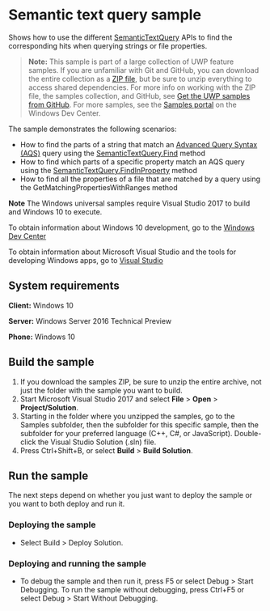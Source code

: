 ﻿<!---
  category: FilesFoldersAndLibraries
  samplefwlink: http://go.microsoft.com/fwlink/p/?LinkId=620594
--->

# Semantic text query sample

Shows how to use the different [SemanticTextQuery](https://msdn.microsoft.com/library/windows/apps/dn263476) APIs to find the corresponding hits 
when querying strings or file properties.

> **Note:** This sample is part of a large collection of UWP feature samples. 
> If you are unfamiliar with Git and GitHub, you can download the entire collection as a 
> [ZIP file](https://github.com/Microsoft/Windows-universal-samples/archive/master.zip), but be 
> sure to unzip everything to access shared dependencies. For more info on working with the ZIP file, 
> the samples collection, and GitHub, see [Get the UWP samples from GitHub](https://aka.ms/ovu2uq). 
> For more samples, see the [Samples portal](https://aka.ms/winsamples) on the Windows Dev Center. 

The sample demonstrates the following scenarios:

-   How to find the parts of a string that match an [Advanced Query Syntax (AQS)](https://msdn.microsoft.com/library/windows/apps/aa965711) query using 
the [SemanticTextQuery.Find](https://msdn.microsoft.com/library/windows/apps/dn263478) method
-   How to find which parts of a specific property match an AQS query using the 
[SemanticTextQuery.FindInProperty](https://msdn.microsoft.com/library/windows/apps/dn263480) method
-   How to find all the properties of a file that are matched by a query using the GetMatchingPropertiesWithRanges method

**Note** The Windows universal samples require Visual Studio 2017 to build and Windows 10 to execute.
 
To obtain information about Windows 10 development, go to the [Windows Dev Center](http://go.microsoft.com/fwlink/?LinkID=532421)

To obtain information about Microsoft Visual Studio and the tools for developing Windows apps, go to [Visual Studio](http://go.microsoft.com/fwlink/?LinkID=532422)

## System requirements

**Client:** Windows 10

**Server:** Windows Server 2016 Technical Preview

**Phone:** Windows 10

## Build the sample

1. If you download the samples ZIP, be sure to unzip the entire archive, not just the folder with the sample you want to build. 
2. Start Microsoft Visual Studio 2017 and select **File** \> **Open** \> **Project/Solution**.
3. Starting in the folder where you unzipped the samples, go to the Samples subfolder, then the subfolder for this specific sample, then the subfolder for your preferred language (C++, C#, or JavaScript). Double-click the Visual Studio Solution (.sln) file.
4. Press Ctrl+Shift+B, or select **Build** \> **Build Solution**.

## Run the sample

The next steps depend on whether you just want to deploy the sample or you want to both deploy and run it.

### Deploying the sample

- Select Build > Deploy Solution. 

### Deploying and running the sample

- To debug the sample and then run it, press F5 or select Debug >  Start Debugging. To run the sample without debugging, press Ctrl+F5 or select Debug > Start Without Debugging. 
